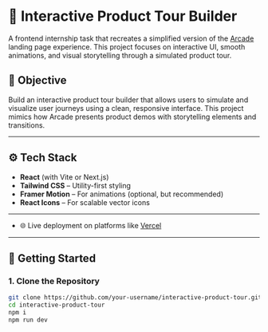 # 🧭 Interactive Product Tour Builder

A frontend internship task that recreates a simplified version of the [Arcade](https://www.arcade.software/) landing page experience. This project focuses on interactive UI, smooth animations, and visual storytelling through a simulated product tour.

## 📌 Objective

Build an interactive product tour builder that allows users to simulate and visualize user journeys using a clean, responsive interface. This project mimics how Arcade presents product demos with storytelling elements and transitions.

---

## ⚙️ Tech Stack

- **React** (with Vite or Next.js)
- **Tailwind CSS** – Utility-first styling
- **Framer Motion** – For animations (optional, but recommended)
- **React Icons** – For scalable vector icons

---
- 🌐 Live deployment on platforms like [Vercel](https://assignment-arcade.vercel.app/) 
---

## 🚀 Getting Started

### 1. Clone the Repository
```bash
git clone https://github.com/your-username/interactive-product-tour.git
cd interactive-product-tour
npm i 
npm run dev
